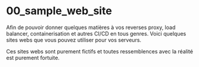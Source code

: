 ﻿# 00_sample_web_site
 
 Afin de pouvoir donner quelques matières à vos reverses proxy, load balancer, containerisation et autres CI/CD en tous genres.
 Voici quelques sites webs que vous pouvez utiliser pour vos serveurs.

 Ces sites webs sont purement fictifs et toutes ressemblences avec la réalité est purement fortuite.
 
